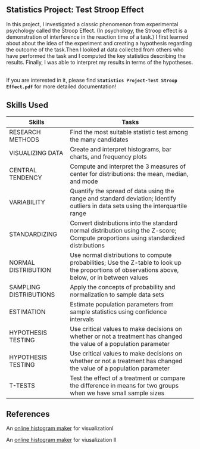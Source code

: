 ## Statistics Project: Test Stroop Effect
In this project, I investigated a classic phenomenon from experimental psychology called the Stroop Effect. (In psychology, the Stroop effect is a demonstration of interference in the reaction time of a task.) I first learned about about the idea of the experiment and creating a hypothesis regarding the outcome of the task.Then I looked at data collected from others who have performed the task and I computed the key statistics describing the results. Finally, I was able to interpret my results in terms of the hypotheses.   

If you are interested in it, please find **`Statistics Project-Test Stroop Effect.pdf`** for more detailed documentation!

## Skills Used   
 Skills | Tasks
 --- | ---
RESEARCH METHODS| Find the most suitable statistic test among the many candidates
VISUALIZING DATA|Create and interpret histograms, bar charts, and frequency plots
CENTRAL TENDENCY|Compute and interpret the 3 measures of center for distributions: the mean, median, and mode
 VARIABILITY|Quantify the spread of data using the range and standard deviation; Identify outliers in data sets using the interquartile range
STANDARDIZING|Convert distributions into the standard normal distribution using the Z-score; Compute proportions using standardized distributions
NORMAL DISTRIBUTION|Use normal distributions to compute probabilities; Use the Z-table to look up the proportions of observations above, below, or in between values
SAMPLING DISTRIBUTIONS|Apply the concepts of probability and normalization to sample data sets
ESTIMATION|Estimate population parameters from sample statistics using confidence intervals
HYPOTHESIS TESTING|Use critical values to make decisions on whether or not a treatment has changed the value of a population parameter
HYPOTHESIS TESTING|Use critical values to make decisions on whether or not a treatment has changed the value of a population parameter
T-TESTS|Test the effect of a treatment or compare the difference in means for two groups when we have small sample sizes

## References
An [online histogram maker](http://www.socscistatistics.com/descriptive/polygon/Default.aspx) for visualizationI   

An [online histogram maker](http://www.shodor.org/interactivate/activities/Histogram/) for viusalization II
